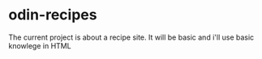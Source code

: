 # odin-recipes

The current project is about a recipe site. It will be basic and i'll use basic knowlege in HTML